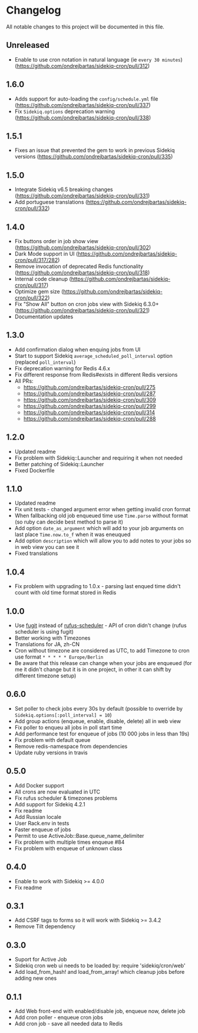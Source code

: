 # Changelog

All notable changes to this project will be documented in this file.

## Unreleased

- Enable to use cron notation in natural language (ie `every 30 minutes`) (https://github.com/ondrejbartas/sidekiq-cron/pull/312)

## 1.6.0

- Adds support for auto-loading the `config/schedule.yml` file (https://github.com/ondrejbartas/sidekiq-cron/pull/337)
- Fix `Sidekiq.options` deprecation warning (https://github.com/ondrejbartas/sidekiq-cron/pull/338)

## 1.5.1

-  Fixes an issue that prevented the gem to work in previous Sidekiq versions (https://github.com/ondrejbartas/sidekiq-cron/pull/335)

## 1.5.0

- Integrate Sidekiq v6.5 breaking changes (https://github.com/ondrejbartas/sidekiq-cron/pull/331)
- Add portuguese translations (https://github.com/ondrejbartas/sidekiq-cron/pull/332)

## 1.4.0

- Fix buttons order in job show view (https://github.com/ondrejbartas/sidekiq-cron/pull/302)
- Dark Mode support in UI (https://github.com/ondrejbartas/sidekiq-cron/pull/317/282)
- Remove invocation of deprecated Redis functionality (https://github.com/ondrejbartas/sidekiq-cron/pull/318)
- Internal code cleanup (https://github.com/ondrejbartas/sidekiq-cron/pull/317)
- Optimize gem size (https://github.com/ondrejbartas/sidekiq-cron/pull/322)
- Fix "Show All" button on cron jobs view with Sidekiq 6.3.0+ (https://github.com/ondrejbartas/sidekiq-cron/pull/321)
- Documentation updates

## 1.3.0

- Add confirmation dialog when enquing jobs from UI
- Start to support Sidekiq `average_scheduled_poll_interval` option (replaced `poll_interval`)
- Fix deprecation warning for Redis 4.6.x
- Fix different response from Redis#exists in different Redis versions
- All PRs:
  - https://github.com/ondrejbartas/sidekiq-cron/pull/275
  - https://github.com/ondrejbartas/sidekiq-cron/pull/287
  - https://github.com/ondrejbartas/sidekiq-cron/pull/309
  - https://github.com/ondrejbartas/sidekiq-cron/pull/299
  - https://github.com/ondrejbartas/sidekiq-cron/pull/314
  - https://github.com/ondrejbartas/sidekiq-cron/pull/288

## 1.2.0

- Updated readme
- Fix problem with Sidekiq::Launcher and requiring it when not needed
- Better patching of Sidekiq::Launcher
- Fixed Dockerfile

## 1.1.0

- Updated readme
- Fix unit tests - changed argument error when getting invalid cron format
- When fallbacking old job enqueued time use `Time.parse` without format (so ruby can decide best method to parse it)
- Add option `date_as_argument` which will add to your job arguments on last place `Time.now.to_f` when it was eneuqued
- Add option `description` which will allow you to add notes to your jobs so in web view you can see it
- Fixed translations

## 1.0.4

- Fix problem with upgrading to 1.0.x - parsing last enqued time didn't count with old time format stored in Redis

## 1.0.0

- Use [fugit](https://github.com/floraison/fugit) instead of [rufus-scheduler](https://github.com/jmettraux/rufus-scheduler) - API of cron didn't change (rufus scheduler is using fugit)
- Better working with Timezones
- Translations for JA, zh-CN
- Cron without timezone are considered as UTC, to add Timezone to cron use format `* * * * * Europe/Berlin`
- Be aware that this release can change when your jobs are enqueued (for me it didn't change but it is in one project, in other it can shift by different timezone setup)

## 0.6.0

- Set poller to check jobs every 30s by default (possible to override by `Sidekiq.options[:poll_interval] = 10`)
- Add group actions (enqueue, enable, disable, delete) all in web view
- Fix poller to enqueu all jobs in poll start time
- Add performance test for enqueue of jobs (10 000 jobs in less than 19s)
- Fix problem with default queue
- Remove redis-namespace from dependencies
- Update ruby versions in travis

## 0.5.0

- Add Docker support
- All crons are now evaluated in UTC
- Fix rufus scheduler & timezones problems
- Add support for Sidekiq 4.2.1
- Fix readme
- Add Russian locale
- User Rack.env in tests
- Faster enqueue of jobs
- Permit to use ActiveJob::Base.queue_name_delimiter
- Fix problem with multiple times enqueue #84
- Fix problem with enqueue of unknown class

## 0.4.0

- Enable to work with Sidekiq >= 4.0.0
- Fix readme

## 0.3.1

- Add CSRF tags to forms so it will work with Sidekiq >= 3.4.2
- Remove Tilt dependency

## 0.3.0

- Suport for Active Job
- Sidekiq cron web ui needs to be loaded by: require 'sidekiq/cron/web'
- Add load_from_hash! and load_from_array! which cleanup jobs before adding new ones

## 0.1.1

- Add Web front-end with enabled/disable job, enqueue now, delete job
- Add cron poller - enqueue cron jobs
- Add cron job - save all needed data to Redis
